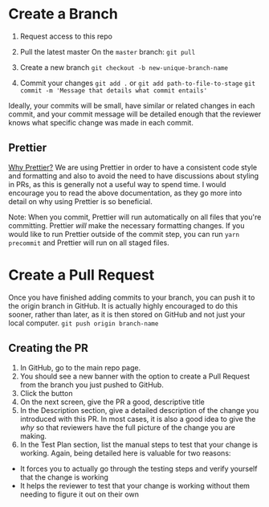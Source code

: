 # Create a Branch

1.  Request access to this repo

1.  Pull the latest master
    On the `master` branch: `git pull`

1.  Create a new branch
    `git checkout -b new-unique-branch-name`

1.  Commit your changes
    `git add .` or `git add path-to-file-to-stage`
    `git commit -m 'Message that details what commit entails'`

Ideally, your commits will be small, have similar or related changes in each commit, and your commit message will be detailed
enough that the reviewer knows what specific change was made in each commit.

## Prettier

[Why Prettier?](https://prettier.io/docs/en/why-prettier.html)
We are using Prettier in order to have a consistent code style and formatting and also to avoid the need to have discussions
about styling in PRs, as this is generally not a useful way to spend time. I would encourage you to read the above documentation,
as they go more into detail on why using Prettier is so beneficial.

Note: When you commit, Prettier will run automatically on all files that you're committing. Prettier _will_ make the
necessary formatting changes. If you would like to run Prettier outside of the commit step, you can run `yarn precommit`
and Prettier will run on all staged files.

# Create a Pull Request

Once you have finished adding commits to your branch, you can push it to the origin branch in GitHub. It is actually
highly encouraged to do this sooner, rather than later, as it is then stored on GitHub and not just your local
computer.
`git push origin branch-name`

## Creating the PR

1.  In GitHub, go to the main repo page.
1.  You should see a new banner with the option to create a Pull Request from the
    branch you just pushed to GitHub.
1.  Click the button
1.  On the next screen, give the PR a good, descriptive title
1.  In the Description section, give a detailed description of the change you introduced with this PR. In most cases,
    it is also a good idea to give the _why_ so that reviewers have the full picture of the change you are making.
1.  In the Test Plan section, list the manual steps to test that your change is working. Again, being detailed here is
    valuable for two reasons:

* It forces you to actually go through the testing steps and verify yourself that the change is working
* It helps the reviewer to test that your change is working without them needing to figure it out on their own
